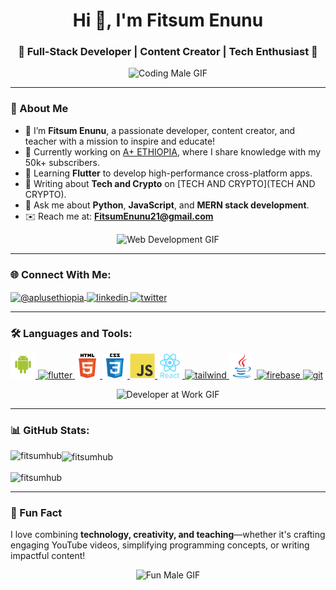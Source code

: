 <h1 align="center">Hi 👋, I'm Fitsum Enunu</h1>
<h3 align="center">🌟 Full-Stack Developer | Content Creator | Tech Enthusiast 🌟</h3>

<p align="center">
  <img src="https://media.giphy.com/media/qgQUggAC3Pfv687qPC/giphy.gif" width="500" alt="Coding Male GIF" />
</p>

---

### 🌟 About Me  
- 🔭 I’m **Fitsum Enunu**, a passionate developer, content creator, and teacher with a mission to inspire and educate!  
- 🚀 Currently working on [A+ ETHIOPIA](https://www.youtube.com/@AplusEthiopia), where I share knowledge with my 50k+ subscribers.  
- 🌱 Learning **Flutter** to develop high-performance cross-platform apps.  
- 📝 Writing about **Tech and Crypto** on [TECH AND CRYPTO](TECH AND CRYPTO).  
- 💬 Ask me about **Python**, **JavaScript**, and **MERN stack development**.  
- ✉️ Reach me at: **FitsumEnunu21@gmail.com**  

<p align="center">
  <img src="https://media.giphy.com/media/ZVik7pBtu9dNS/giphy.gif" width="500" alt="Web Development GIF" />
</p>

---

<h3 align="left">🌐 Connect With Me:</h3>
<p align="left">
  <a href="https://www.youtube.com/c/@aplusethiopia" target="blank">
    <img align="center" src="https://raw.githubusercontent.com/rahuldkjain/github-profile-readme-generator/master/src/images/icons/Social/youtube.svg" alt="@aplusethiopia" height="30" width="40" />
  </a>
  <a href="https://www.linkedin.com/in/fitsumhub/" target="blank">
    <img align="center" src="https://cdn.jsdelivr.net/npm/simple-icons@v3/icons/linkedin.svg" alt="linkedin" height="30" width="40" />
  </a>
  <a href="https://twitter.com/yourusername" target="blank">
    <img align="center" src="https://cdn.jsdelivr.net/npm/simple-icons@v3/icons/twitter.svg" alt="twitter" height="30" width="40" />
  </a>
</p>

---

<h3 align="left">🛠️ Languages and Tools:</h3>
<p align="left">
  <a href="https://developer.android.com" target="_blank" rel="noreferrer">
    <img src="https://raw.githubusercontent.com/devicons/devicon/master/icons/android/android-original-wordmark.svg" alt="android" width="40" height="40" />
  </a>
  <a href="https://flutter.dev" target="_blank" rel="noreferrer">
    <img src="https://www.vectorlogo.zone/logos/flutterio/flutterio-icon.svg" alt="flutter" width="40" height="40" />
  </a>
  <a href="https://www.w3schools.com/html/" target="_blank" rel="noreferrer">
    <img src="https://raw.githubusercontent.com/devicons/devicon/master/icons/html5/html5-original-wordmark.svg" alt="html5" width="40" height="40" />
  </a>
  <a href="https://www.w3schools.com/css/" target="_blank" rel="noreferrer">
    <img src="https://raw.githubusercontent.com/devicons/devicon/master/icons/css3/css3-original-wordmark.svg" alt="css3" width="40" height="40" />
  </a>
  <a href="https://developer.mozilla.org/en-US/docs/Web/JavaScript" target="_blank" rel="noreferrer">
    <img src="https://raw.githubusercontent.com/devicons/devicon/master/icons/javascript/javascript-original.svg" alt="javascript" width="40" height="40" />
  </a>
  <a href="https://reactjs.org/" target="_blank" rel="noreferrer">
    <img src="https://raw.githubusercontent.com/devicons/devicon/master/icons/react/react-original-wordmark.svg" alt="react" width="40" height="40" />
  </a>
  <a href="https://tailwindcss.com/" target="_blank" rel="noreferrer">
    <img src="https://www.vectorlogo.zone/logos/tailwindcss/tailwindcss-icon.svg" alt="tailwind" width="40" height="40" />
  </a>
  <a href="https://www.java.com" target="_blank" rel="noreferrer">
    <img src="https://raw.githubusercontent.com/devicons/devicon/master/icons/java/java-original.svg" alt="java" width="40" height="40" />
  </a>
  <a href="https://firebase.google.com/" target="_blank" rel="noreferrer">
    <img src="https://www.vectorlogo.zone/logos/firebase/firebase-icon.svg" alt="firebase" width="40" height="40" />
  </a>
  <a href="https://git-scm.com/" target="_blank" rel="noreferrer">
    <img src="https://www.vectorlogo.zone/logos/git-scm/git-scm-icon.svg" alt="git" width="40" height="40" />
  </a>
</p>

<p align="center">
  <img src="https://media.giphy.com/media/kH6CqYiquZawmU1HI6/giphy.gif" width="300" alt="Developer at Work GIF" />
</p>

---

<h3 align="left">📊 GitHub Stats:</h3>
<p>
  <img align="left" src="https://github-readme-stats.vercel.app/api/top-langs?username=fitsumhub&show_icons=true&locale=en&layout=compact" alt="fitsumhub" />
</p>
<p>
  <img align="center" src="https://github-readme-stats.vercel.app/api?username=fitsumhub&show_icons=true&locale=en" alt="fitsumhub" />
</p>
<p>
  <img align="center" src="https://github-readme-streak-stats.herokuapp.com/?user=fitsumhub&" alt="fitsumhub" />
</p>

---

### 🌟 Fun Fact  
I love combining **technology, creativity, and teaching**—whether it's crafting engaging YouTube videos, simplifying programming concepts, or writing impactful content!  

<p align="center">
  <img src="https://media.giphy.com/media/26ufdipQqU2lhNA4g/giphy.gif" width="400" alt="Fun Male GIF" />
</p>


